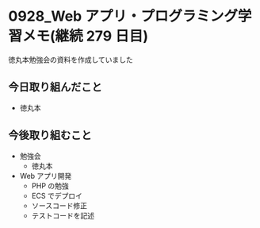 # 0928_Web アプリ・プログラミング学習メモ(継続 279 日目)

徳丸本勉強会の資料を作成していました

## 今日取り組んだこと

- 徳丸本

## 今後取り組むこと

- 勉強会
  - 徳丸本
- Web アプリ開発
  - PHP の勉強
  - ECS でデプロイ
  - ソースコード修正
  - テストコードを記述
